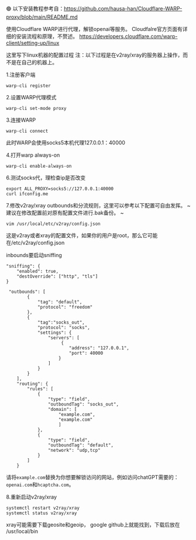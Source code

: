 🟢 以下安装教程参考自：https://github.com/hausa-han/Cloudflare-WARP-proxy/blob/main/README.md


使用Cloudflare WARP进行代理，解锁openai等服务。
Cloudfalre官方页面有详细的安装流程和原理，不赘述。
https://developers.cloudflare.com/warp-client/setting-up/linux

这里写下linux机器的配置过程
注：以下过程是在v2ray/xray的服务器上操作，而不是在自己的机器上。

1.注册客户端
```
warp-cli register
```

2.设置WARP代理模式
```
warp-cli set-mode proxy
```

3.连接WARP
```
warp-cli connect
```
此时WARP会使用socks5本机代理127.0.0.1：40000

4.打开warp always-on
```
warp-cli enable-always-on
```

6.测试socks代，理检查ip是否改变
```
export ALL_PROXY=socks5://127.0.0.1:40000
curl ifconfig.me
```

7.修改v2ray/xray outbounds和分流规则，这里可以参考以下配置可自由发挥。
~ 建议在修改配置前对原有配置文件进行.bak备份。 ~
```
vim /usr/local/etc/v2ray/config.json
```
这是v2ray或者xray的配置文件，如果你的用户是root，那么它可能在/etc/v2ray/config.json

inbounds要启动sniffing
```
"sniffing": {
    "enabled": true,
    "destOverride": ["http", "tls"]
}
```
```
 "outbounds": [
        {
            "tag": "default",
            "protocol": "freedom"
        },
        {
            "tag":"socks_out",
            "protocol": "socks",
            "settings": {
                "servers": [
                     {
                        "address": "127.0.0.1",
                        "port": 40000
                    }
                ]
            }
        }
    ],
    "routing": {
        "rules": [
            {
                "type": "field",
                "outboundTag": "socks_out",
                "domain": [
                    "example.com",
                    "example.com"
                    ]
            },
            {
                "type": "field",
                "outboundTag": "default",
                "network": "udp,tcp"
            }
        ]
    }
```
请将`example.com`替换为你想要解锁访问的网站，例如访问chatGPT需要的：`openai.com`和`hcaptcha.com`。


8.重新启动v2ray/xray
```
systemctl restart v2ray/xray
systemctl status v2ray/xray
```
xray可能需要下载geosite和geoip，
google github上就能找到，下载后放在 /usr/local/bin

